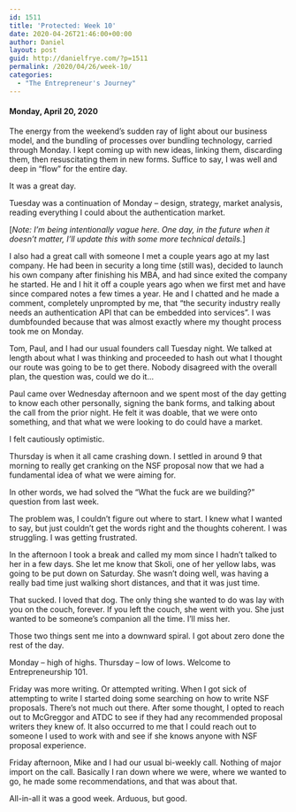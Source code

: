 ```yaml
---
id: 1511
title: 'Protected: Week 10'
date: 2020-04-26T21:46:00+00:00
author: Daniel
layout: post
guid: http://danielfrye.com/?p=1511
permalink: /2020/04/26/week-10/
categories:
  - "The Entrepreneur's Journey"
---
```

#### Monday, April 20, 2020

The energy from the weekend&#8217;s sudden ray of light about our business model, and the bundling of processes over bundling technology, carried through Monday. I kept coming up with new ideas, linking them, discarding them, then resuscitating them in new forms. Suffice to say, I was well and deep in &#8220;flow&#8221; for the entire day.

It was a great day.

Tuesday was a continuation of Monday &#8211; design, strategy, market analysis, reading everything I could about the authentication market.

[_Note: I&#8217;m being intentionally vague here. One day, in the future when it doesn&#8217;t matter, I&#8217;ll update this with some more technical details._]

I also had a great call with someone I met a couple years ago at my last company. He had been in security a long time (still was), decided to launch his own company after finishing his MBA, and had since exited the company he started. He and I hit it off a couple years ago when we first met and have since compared notes a few times a year. He and I chatted and he made a comment, completely unprompted by me, that &#8220;the security industry really needs an authentication API that can be embedded into services&#8221;. I was dumbfounded because that was almost exactly where my thought process took me on Monday.

Tom, Paul, and I had our usual founders call Tuesday night. We talked at length about what I was thinking and proceeded to hash out what I thought our route was going to be to get there. Nobody disagreed with the overall plan, the question was, could we do it&#8230;

Paul came over Wednesday afternoon and we spent most of the day getting to know each other personally, signing the bank forms, and talking about the call from the prior night. He felt it was doable, that we were onto something, and that what we were looking to do could have a market.

I felt cautiously optimistic.

Thursday is when it all came crashing down. I settled in around 9 that morning to really get cranking on the NSF proposal now that we had a fundamental idea of what we were aiming for.

In other words, we had solved the &#8220;What the fuck are we building?&#8221; question from last week.

The problem was, I couldn&#8217;t figure out where to start. I knew what I wanted to say, but just couldn&#8217;t get the words right and the thoughts coherent. I was struggling. I was getting frustrated.

In the afternoon I took a break and called my mom since I hadn&#8217;t talked to her in a few days. She let me know that Skoli, one of her yellow labs, was going to be put down on Saturday. She wasn&#8217;t doing well, was having a really bad time just walking short distances, and that it was just time. 

That sucked. I loved that dog. The only thing she wanted to do was lay with you on the couch, forever. If you left the couch, she went with you. She just wanted to be someone&#8217;s companion all the time. I&#8217;ll miss her.

Those two things sent me into a downward spiral. I got about zero done the rest of the day. 

Monday &#8211; high of highs. Thursday &#8211; low of lows. Welcome to Entrepreneurship 101.

Friday was more writing. Or attempted writing. When I got sick of attempting to write I started doing some searching on how to write NSF proposals. There&#8217;s not much out there. After some thought, I opted to reach out to McGreggor and ATDC to see if they had any recommended proposal writers they knew of. It also occurred to me that I could reach out to someone I used to work with and see if she knows anyone with NSF proposal experience.

Friday afternoon, Mike and I had our usual bi-weekly call. Nothing of major import on the call. Basically I ran down where we were, where we wanted to go, he made some recommendations, and that was about that.

All-in-all it was a good week. Arduous, but good.